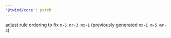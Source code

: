 ```yaml
---
'@twind/core': patch
---
```


adjust rule ordering to fix `m-5 mr-3 mx-1` (previously generated `mx-1 m-5 mr-3`)
